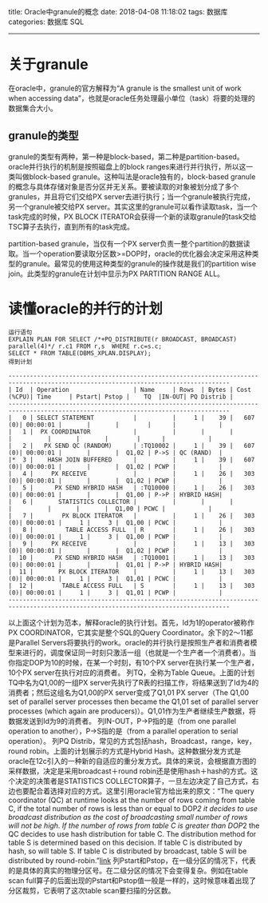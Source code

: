 title: Oracle中granule的概念
date: 2018-04-08 11:18:02
tags: 数据库
categories: 数据库 SQL

---

# 关于granule
在oracle中，granule的官方解释为“A granule is the smallest unit of work when accessing data”，也就是oracle任务处理最小单位（task）将要的处理的数据集合大小。

## granule的类型
granule的类型有两种，第一种是block-based，第二种是partition-based。
oracle并行执行的机制是按照磁盘上的block ranges来进行并行执行，所以这一类叫做block-based granule。这种叫法是oracle独有的，block-based granule的概念与具体存储对象是否分区并无关系。要被读取的对象被划分成了多个granules，并且将它们交给PX server去进行执行；当一个granule被执行完成，另一个granule被交给PX server。其实这里的granule可以看作读取task，当一个task完成的时候，PX BLOCK ITERATOR会获得一个新的读取granule的task交给TSC算子去执行，直到所有的task完成。

partition-based granule，当仅有一个PX server负责一整个partition的数据读取。当一个operation要读取分区数>=DOP时，oracle的优化器会决定采用这种类型的granule。最常见的使用这种类型的granule的操作就是我们的partition wise join。此类型的granule在计划中显示为PX PARTITION RANGE ALL。

# 读懂oracle的并行的计划
```
运行语句
EXPLAIN PLAN FOR SELECT /*+PQ_DISTRIBUTE(r BROADCAST, BROADCAST) parallel(4)*/ r.c1 FROM r,s  WHERE r.c=s.c;
SELECT * FROM TABLE(DBMS_XPLAN.DISPLAY);
得到计划

------------------------------------------------------------------------------------------------------------------------------------
| Id  | Operation                  | Name     | Rows  | Bytes | Cost (%CPU)| Time     | Pstart| Pstop |    TQ  |IN-OUT| PQ Distrib |
------------------------------------------------------------------------------------------------------------------------------------
|   0 | SELECT STATEMENT           |          |     1 |    39 |   607   (0)| 00:00:01 |       |       |        |      |            |
|   1 |  PX COORDINATOR            |          |       |       |            |          |       |       |        |      |            |
|   2 |   PX SEND QC (RANDOM)      | :TQ10002 |     1 |    39 |   607   (0)| 00:00:01 |       |       |  Q1,02 | P->S | QC (RAND)  |
|*  3 |    HASH JOIN BUFFERED      |          |     1 |    39 |   607   (0)| 00:00:01 |       |       |  Q1,02 | PCWP |            |
|   4 |     PX RECEIVE             |          |     1 |    26 |   303   (0)| 00:00:01 |       |       |  Q1,02 | PCWP |            |
|   5 |      PX SEND HYBRID HASH   | :TQ10000 |     1 |    26 |   303   (0)| 00:00:01 |       |       |  Q1,00 | P->P | HYBRID HASH|
|   6 |       STATISTICS COLLECTOR |          |       |       |            |          |       |       |  Q1,00 | PCWC |            |
|   7 |        PX BLOCK ITERATOR   |          |     1 |    26 |   303   (0)| 00:00:01 |     1 |     3 |  Q1,00 | PCWC |            |
|   8 |         TABLE ACCESS FULL  | R        |     1 |    26 |   303   (0)| 00:00:01 |     1 |     3 |  Q1,00 | PCWP |            |
|   9 |     PX RECEIVE             |          |     1 |    13 |   303   (0)| 00:00:01 |       |       |  Q1,02 | PCWP |            |
|  10 |      PX SEND HYBRID HASH   | :TQ10001 |     1 |    13 |   303   (0)| 00:00:01 |       |       |  Q1,01 | P->P | HYBRID HASH|
|  11 |       PX BLOCK ITERATOR    |          |     1 |    13 |   303   (0)| 00:00:01 |     1 |     3 |  Q1,01 | PCWC |            |
|  12 |        TABLE ACCESS FULL   | S        |     1 |    13 |   303   (0)| 00:00:01 |     1 |     3 |  Q1,01 | PCWP |            |
------------------------------------------------------------------------------------------------------------------------------------
```
以上面这个计划为范本，解释oracle的执行计划。首先，Id为1的operator被称作PX COORDINATOR，它其实是整个SQL的Query Coordinator。余下的2～11都是Parallel Servers将要执行的work。oracle的并行执行是按照生产者和消费者模型来进行的，调度保证同一时刻只激活一组（也就是一个生产者一个消费者）。当你指定DOP为10的时候，在某一个时刻，有10个PX server在执行某一个生产者，10个PX server在执行对应的消费者。
列TQ，全称为Table Queue。上面的计划TQ中名为Q1,00的一组PX server先执行了R表的扫描工作，将结果送到了Id为4的消费者；然后这组名为Q1,00的PX server变成了Q1,01 PX server（The Q1,00 set of parallel server processes then became the Q1,01 set of parallel server processes (which again are producers)）。Q1,01作为生产者继续生产数据，将数据发送到Id为9的消费者。
列IN-OUT，P->P指的是（from one parallel operation to another），P->S指的是（from a parallel operation to serial operation）。
列PQ Distrib，常见的方式包括hash，Broadcast，range，key，round robin。上面的计划展示的方式是Hybrid Hash。这种数据分发方式是oracle在12c引入的一种新的自适应的重分发方式。具体的来说，会根据直方图的采样数据，决定是采用broadcast＋round robin还是使用hash＋hash的方式。这个决定的决策者是STATISTICS COLLECTOR算子，一旦左边决定了自己方式，右边也要配合着选择对应的方式。这里引用oracle官方给出来的原文：“The query coordinator (QC) at runtime looks at the number of rows coming from table C, if the total number of rows is less than or equal to DOP*2 it decides to use broadcast distribution as the cost of broadcasting small number of rows will not be high. If the number of rows from table C is greater than DOP*2 the QC decides to use hash distribution for table C. The distribution method for table S is determined based on this decision. If table C is distributed by hash, so will table S. If table C is distributed by broadcast, table S will be distributed by round-robin.”[link](https://blogs.oracle.com/datawarehousing/adaptive-distribution-methods-in-oracle-database-12c#toc_1)
列Pstart和Pstop，在一级分区的情况下，代表的是具体的真实的物理分区号。在二级分区的情况下会变得复杂。例如在table scan full算子的后面出现的Pstart和Pstop值一般是一样的，这时候意味着出现了分区裁剪，它表明了这次table scan要扫描的分区数。


